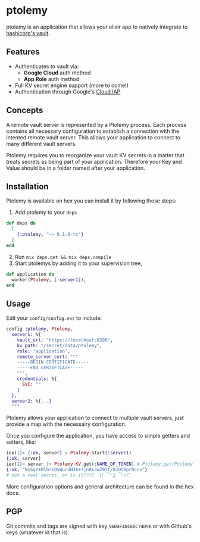 # ptolemy
ptolemy is an application that allows your elixir app to natively integrate to [hashicorp's vault](https://github.com/hashicorp/vault).

## Features
- Authenticates to vault via:
  - **Google Cloud** auth method
  - **App Role** auth method
- Full KV secret engine support (more to come!)
- Authentication through Google's [Cloud IAP](https://cloud.google.com/iap/)

## Concepts
A remote vault server is represented by a Ptolemy process. Each process contains all necessary configuration to establish a connection with the intented remote vault server. This allows your application to connect to many different vault servers.

Ptolemy requires you to reorganize your vault KV secrets in a matter that treats secrets as being part of your application. Therefore your Key and Value should be in a folder named after your application.

## Installation
Ptolemy is available on hex you can install it by following these steps:

1. Add ptolemy to your `deps`
```elixir
def deps do
  [
    {:ptolemy, "~> 0.1.0-rc"}
  ]
end
```
2. Run `mix deps.get && mix deps.compile`
3. Start ptolemys by adding it to your supervision tree,
```elixir
def application do
  worker(Ptolemy, [:server1]),
end
```

## Usage
Edit your `config/config.exs` to include:
```elixir
config :ptolemy, Ptolemy,
  server1: %{
    vault_url: "https://localhost:8200",
    kv_path: "/secret/data/ptolemy",
    role: "application",
    remote_server_cert: """
    -----BEGIN CERTIFICATE-----
    -----END CERTIFICATE-----
    """,
    credentials: %{
      SVC: ""
    }
  },
  server2: %{...}
  """
  ```
  Ptolemy allows your application to connect to multiple vault servers, just provide a map with the necessairy configuration.

  Once you configure the application, you have access to simple getters and setters, like: 
  ```elixir
  iex(1)> {:ok, server} = Ptolemy.start(:server1)
  {:ok, server}
  iex(2)> server |> Ptolemy.KV.get(:NAME_OF_TOKEN) # Ptolemy.get(Ptolemy.KV, :NAME_OF_TOKEN) also supported
  {:ok, "NsSgY+HlbriOyWucdHJk+7jn0k3wZ9lf/8JOtXpr9cc="} 
  # not a real secret, or is it???? 乁( ͡° ͜ʖ ͡°)ㄏ
  ```
  More configuration options and general architecture can be found in the hex docs.

  ## PGP 
  Git commits and tags are signed with key `5604E4DC6DC74D9B` or with Github's keys (whatever id that is).